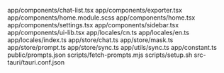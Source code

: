 app/components/chat-list.tsx
app/components/exporter.tsx
app/components/home.module.scss
app/components/home.tsx
app/components/settings.tsx
app/components/sidebar.tsx
app/components/ui-lib.tsx
app/locales/cn.ts
app/locales/en.ts
app/locales/index.ts
app/store/chat.ts
app/store/mask.ts
app/store/prompt.ts
app/store/sync.ts
app/utils/sync.ts
app/constant.ts
public/prompts.json
scripts/fetch-prompts.mjs
scripts/setup.sh
src-tauri/tauri.conf.json